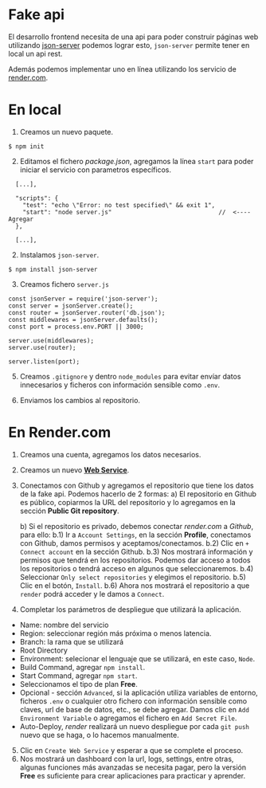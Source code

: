 # Fake api

El desarrollo frontend necesita de una api para poder construir páginas web utilizando [json-server](https://github.com/typicode/json-server) podemos lograr esto, `json-server` permite tener en local un api rest.

Además podemos implementar uno en línea utilizando los servicio de [render.com](https://render.com/).


# En local

1. Creamos un nuevo paquete.
```
$ npm init
```

2. Editamos el fichero *package.json*, agregamos la línea `start` para poder iniciar el servicio con parametros específicos.
```
  [...],
  
  "scripts": {
    "test": "echo \"Error: no test specified\" && exit 1",
    "start": "node server.js"                              //  <---- Agregar
  },
  
  [...],
```
2. Instalamos `json-server`.
```
$ npm install json-server
```

3. Creamos fichero `server.js`
```
const jsonServer = require('json-server');
const server = jsonServer.create();
const router = jsonServer.router('db.json');
const middlewares = jsonServer.defaults();
const port = process.env.PORT || 3000;

server.use(middlewares);
server.use(router);

server.listen(port);
```

5. Creamos `.gitignore` y dentro `node_modules` para evitar envíar datos innecesarios y ficheros con información sensible como `.env`.

6. Enviamos los cambios al repositorio.



# En Render.com

1. Creamos una cuenta, agregamos los datos necesarios.

2. Creamos un nuevo **[Web Service](https://dashboard.render.com/select-repo?type=web)**.

3. Conectamos con Github y agregamos el repositorio que tiene los datos de la fake api.
Podemos hacerlo de 2 formas:
	a) El repositorio en Github es público, copiarmos la URL del repositorio y lo agregamos en la sección **Public Git repository**.

	b) Si el repositorio es privado, debemos conectar *render.com* a *Github*, para ello:
		b.1) Ir a `Account Settings`, en la sección **Profile**, conectamos con Github, damos permisos y aceptamos/conectamos.
		b.2) Clic en `+ Connect account` en la sección Github.
		b.3) Nos mostrará información y permisos que tendrá en los repositorios. Podemos dar acceso a todos los repositorios o tendrá acceso en algunos que seleccionaremos.
		b.4) Seleccionar `Only select repositories` y elegimos el repositorio.
		b.5) Clic en el botón, `Install`.
		b.6) Ahora nos mostrará el repositorio a que `render` podrá acceder y le damos a `Connect`.
	
4. Completar los parámetros de despliegue que utilizará la aplicación.
* Name: nombre del servicio
* Region: seleccionar región más próxima o menos latencia.
* Branch: la rama que se utilizará
* Root Directory
* Environment: selecionar el lenguaje que se utilizará, en este caso, `Node`.
* Build Command, agregar `npm install`.
* Start Command, agregar `npm start`.
* Seleccionamos el tipo de plan **Free**.
* Opcional - sección `Advanced`, si la aplicación utiliza variables de entorno, ficheros `.env` o cualquier otro fichero con información sensible como claves, url de base de datos, etc., se debe agregar. Damos clic en `Add Environment Variable` o agregamos el fichero en `Add Secret File`.
* Auto-Deploy, *render* realizará un nuevo despliegue por cada `git push` nuevo que se haga, o lo hacemos manualmente.

5. Clic en `Create Web Service` y esperar a que se complete el proceso.
6. Nos mostrará un dashboard con la url, logs, settings, entre otras, algunas funciones más avanzadas se necesita pagar, pero la versión **Free** es suficiente para crear aplicaciones para practicar y aprender.



